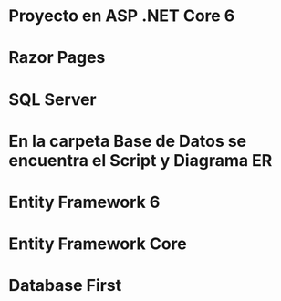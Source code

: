 # Proyecto en ASP .NET Core 6
# Razor Pages
# SQL Server
# En la carpeta Base de Datos se encuentra el Script y Diagrama ER
# Entity Framework 6
# Entity Framework Core
# Database First
 
